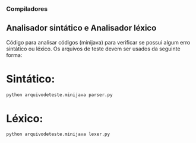 ### Compiladores

## Analisador sintático e Analisador léxico

Código para analisar códigos (minijava) para verificar se possui algum erro sintático ou léxico. 
Os arquivos de teste devem ser usados da seguinte forma:

# Sintático:
```bash
python arquivodeteste.minijava parser.py
```

# Léxico:
```bash
python arquivodeteste.minijava lexer.py
```

